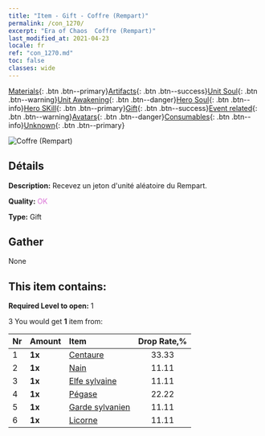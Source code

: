 ```yaml
---
title: "Item - Gift - Coffre (Rempart)"
permalink: /con_1270/
excerpt: "Era of Chaos  Coffre (Rempart)"
last_modified_at: 2021-04-23
locale: fr
ref: "con_1270.md"
toc: false
classes: wide
---
```

 [Materials](/ItemsFR/){: .btn .btn--primary}[Artifacts](/ItemsFR/Artifacts/){: .btn .btn--success}[Unit Soul](/ItemsFR/UnitSoul/){: .btn .btn--warning}[Unit Awakening](/ItemsFR/UnitAwakening/){: .btn .btn--danger}[Hero Soul](/ItemsFR/HeroSoul/){: .btn .btn--info}[Hero SKill](/ItemsFR/HeroSkill/){: .btn .btn--primary}[Gift](/ItemsFR/Gift/){: .btn .btn--success}[Event related](/ItemsFR/Events/){: .btn .btn--warning}[Avatars](/ItemsFR/Avatars/){: .btn .btn--danger}[Consumables](/ItemsFR/Consumables/){: .btn .btn--info}[Unknown](/ItemsFR/Unknown/){: .btn .btn--primary}

 ![Coffre (Rempart)](/images/t/i_904002.png)

## Détails
 **Description:** Recevez un jeton d'unité aléatoire du Rempart.

 **Quality:** <span style="color: #DA70D6">OK</span>

 **Type:** Gift

## Gather

  None

## This item contains:

 **Required Level to open:** 1

 3 You would get **1** item  from:

  | Nr | Amount |     Item    | Drop Rate,% |
  |:---|:-------|:------------|:---------:|
  | 1 |  **1x** | [Centaure](/ItemsFR/unt_199/) | 33.33 | 
  | 2 |  **1x** | [Nain](/ItemsFR/unt_200/) | 11.11 | 
  | 3 |  **1x** | [Elfe sylvaine](/ItemsFR/unt_201/) | 11.11 | 
  | 4 |  **1x** | [Pégase](/ItemsFR/unt_202/) | 22.22 | 
  | 5 |  **1x** | [Garde sylvanien](/ItemsFR/unt_203/) | 11.11 | 
  | 6 |  **1x** | [Licorne](/ItemsFR/unt_204/) | 11.11 | 
